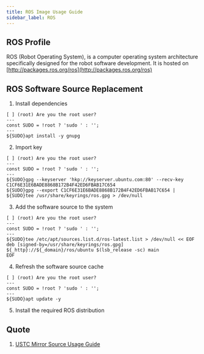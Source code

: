 ```yaml
---
title: ROS Image Usage Guide 
sidebar_label: ROS
---
```


## ROS Profile

ROS (Robot Operating System), is a computer operating system architecture specifically designed for the robot software development. It is hosted on [http://packages.ros.org/ros](http://packages.ros.org/ros)

## ROS Software Source Replacement

1. Install dependencies

```shell varcode
[ ] (root) Are you the root user? 
---
const SUDO = !root ? 'sudo ' : '';
---
${SUDO}apt install -y gnupg
```

2. Import key

```shell varcode
[ ] (root) Are you the root user?
---
const SUDO = !root ? 'sudo ' : '';
---
${SUDO}gpg --keyserver 'hkp://keyserver.ubuntu.com:80' --recv-key C1CF6E31E6BADE8868B172B4F42ED6FBAB17C654
${SUDO}gpg --export C1CF6E31E6BADE8868B172B4F42ED6FBAB17C654 | ${SUDO}tee /usr/share/keyrings/ros.gpg > /dev/null
```

3. Add the software source to the system

```shell varcode
[ ] (root) Are you the root user?
---
const SUDO = !root ? 'sudo ' : '';
---
${SUDO}tee /etc/apt/sources.list.d/ros-latest.list > /dev/null << EOF
deb [signed-by=/usr/share/keyrings/ros.gpg] ${_http}://${_domain}/ros/ubuntu $(lsb_release -sc) main
EOF
```

4. Refresh the software source cache

```shell varcode
[ ] (root) Are you the root user?
---
const SUDO = !root ? 'sudo ' : '';
---
${SUDO}apt update -y
```

5. Install the required ROS distribution

## Quote 

1. [USTC Mirror Source Usage Guide](https://mirrors.ustc.edu.cn/help/ros.html)